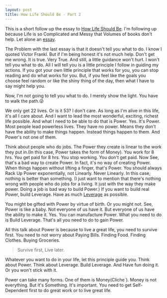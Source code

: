 ```yaml
---
layout: post
title: How Life Should Be - Part 2
---
```


This is a short follow up the essay to [How Life Should Be](https://friedpaper.xyz/how_life_should_be/).
I'm following up because Life is so Complicated and Messy that Volumes of books don't help.
Let alone an [essay](https://friedpaper.xyz/how_life_should_be/ "How Life Should Be").

The Problem with the last essay is that it doesn't tell you what to do.
I know I quoted Victor Frankl.
But if I'm  being honest it's not much help.
Don't get me wrong.
It is true.
Very True.
And still, a little guidance won't hurt.
I won't tell you what to do.
All I will tell you is a little principle I follow in guiding my actions.
If you got your own little principle that works for you, you can stop reading and do what works for you.
But, if you feel like the goals you choose feel random or like the shiny thing of the day, then what I have to say might help you.

Now, I'm not going to tell you what to do.
I merely show the light.
You have to walk the path.😜

We only get 22 lives.
Or is it 53?
I don't care.
As long as I'm alive in this life, it's all I care about.
And I want to lead the most wonderful, exciting, richest life possible.
And what I need to be able to do that is Power.
Yes.
It's Power.
Most people lead powerless lives.
They have no power.
Means they don't have the ability to make things happen.
Instead things happen to them.
And Power's not one of them.

Think about people who do jobs.
The Power they create is linear to the work they put in.(In this case, Power takes the form of Money).
You work for 8 hrs.
You get paid for 8 hrs.
You stop working.
You don't get paid.
Now See, that's a bad way to create Power.
In fact, it's no way of creating Power.
When things happen without lifting a finger, that's Power.
You should always Rack Up Power exponentially, not Linearly.
Never Linearly.
In this case, nothing is better than something.
(I just want to mention that there's nothing wrong with people who do jobs for a living. It just with the way they make power. Doing a job is bad way to build Power.)
If you want to build real Power, build Leverage.
Have as much [Leverage](https://friedpaper.xyz/building_leverage/) as possible.

You might be gifted with Power by virtue of birth.
Or you might not.
See, Power is like a baby.
Not everyone of us have it.
But everyone of us have the ability to make it.
Yes.
You can manufacture Power.
What you need to do is Build Leverage.
That's all you need to do to gain Power.

All this talk about Power is because to live a great life, you need to survive first.
You need to not worry about Paying Bills.
Finding Food.
Finding Clothes.
Buying Groceries.

>Survive first, Live later.

Whatever you want to do in your life, let this principle guide you.
Think about Power.
Think about Leverage.
Build Leverage.
And Have fun doing it.
Or you won't stick with it.

Power can take many forms.
One of them is Money(Cliche´).
Money is not everything.
But it's Something.
It's important.
You need to get Self-Dependent first to do great work or to live great life.

